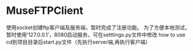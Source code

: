 # MuseFTPClient
使用socket创建ftp客户端及服务端，暂时完成了注册功能。
为了方便本地测试，暂时使用‘127.0.0.1’，8080启动服务，可在setttings.py文件中修改
how to use
cd到项目目录后start.py文件（先执行server端,再执行客户端）

